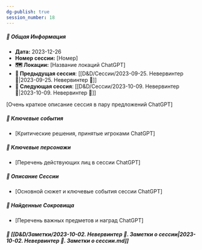 ```yaml
---
dg-publish: true
session_number: 18
---
```


##### 📅 Общая Информация

- **Дата:** 2023-12-26
- **Номер cессии:** [Номер]
- **🗺️ Локации:** [Название локаций ChatGPT]
- **🔗 Предыдущая сессия**: [[D&D/Сессии/2023-09-25. Невервинтер 🛑\|2023-09-25. Невервинтер 🛑]]
- **🔗 Следующая сессия**: [[D&D/Сессии/2023-10-09. Невервинтер 🛑\|2023-10-09. Невервинтер 🛑]]

[Очень краткое описание сессия в пару предложений ChatGPT]
##### 🔑 **Ключевые события** 
- [Критические решения, принятые игроками ChatGPT]
##### 🧍 **Ключевые персонажи** 
- [Перечень действующих лиц в сессии ChatGPT]
##### 📖 **Описание Сессии** 
- [Основной сюжет и ключевые события сессии ChatGPT]
##### 💎 **Найденные Сокровища** 
- [Перечень важных предметов и наград ChatGPT]
##### 📝 **[[D&D/Заметки/2023-10-02. Невервинтер 🛑. Заметки о сессии\|2023-10-02. Невервинтер 🛑. Заметки о сессии.md]]**